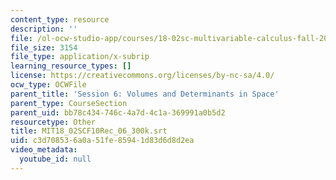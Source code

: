```yaml
---
content_type: resource
description: ''
file: /ol-ocw-studio-app/courses/18-02sc-multivariable-calculus-fall-2010/c3d708536a0a51fe85941d83d6d8d2ea_MIT18_02SCF10Rec_06_300k.vtt
file_size: 3154
file_type: application/x-subrip
learning_resource_types: []
license: https://creativecommons.org/licenses/by-nc-sa/4.0/
ocw_type: OCWFile
parent_title: 'Session 6: Volumes and Determinants in Space'
parent_type: CourseSection
parent_uid: bb78c434-746c-4a7d-4c1a-369991a0b5d2
resourcetype: Other
title: MIT18_02SCF10Rec_06_300k.srt
uid: c3d70853-6a0a-51fe-8594-1d83d6d8d2ea
video_metadata:
  youtube_id: null
---
```

